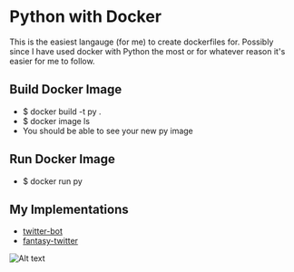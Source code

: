 # Python with Docker
This is the easiest langauge (for me) to create dockerfiles for. Possibly since I have used docker with Python the most or for whatever reason it's easier for me to follow. 

## Build Docker Image
* $ docker build -t py .
* $ docker image ls
* You should be able to see your new py image

## Run Docker Image
* $ docker run py

## My Implementations
* [twitter-bot](https://github.com/abspen1/twitter-bot)
* [fantasy-twitter](https://github.com/abspen1/Fantasy-Twitter)

![Alt text](https://i.morioh.com/9ccb7b143f.png "Docker With Python")